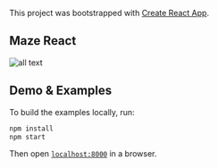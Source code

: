 This project was bootstrapped with [Create React App](https://github.com/facebook/create-react-app).

## Maze React
![all text](https://user-images.githubusercontent.com/28309103/71231412-919ed600-22cc-11ea-9cd4-c7be3781a92b.png)
## Demo & Examples

To build the examples locally, run:

```bash
npm install
npm start
```

Then open [`localhost:8000`](http://localhost:8000) in a browser.
